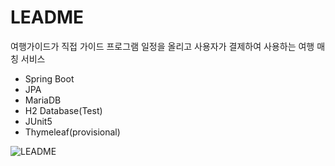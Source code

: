 # LEADME
여행가이드가 직접 가이드 프로그램 일정을 올리고 사용자가 결제하여 사용하는 여행 매칭 서비스

- Spring Boot
- JPA
- MariaDB
- H2 Database(Test)
- JUnit5
- Thymeleaf(provisional)

![LEADME](https://user-images.githubusercontent.com/85722378/156757860-684b0f25-97cf-4a18-8c7b-f679e17a9351.png)
